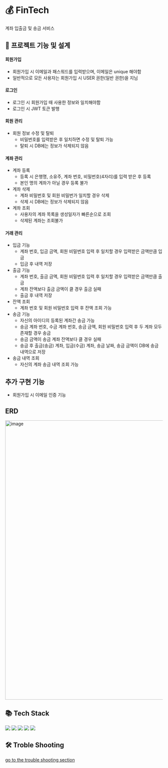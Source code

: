 <h1>💰 FinTech</h1>
계좌 입출금 및 송금 서비스

<h2>📁 프로젝트 기능 및 설계</h2>
<h4>회원가입</h4>

* 회원가입 시 이메일과 패스워드를 입력받으며, 이메일은 unique 해야함
* 일반적으로 모든 사용자는 회원가입 시 USER 권한(일반 권한)을 지님
<h4>로그인</h4>

* 로그인 시 회원가입 때 사용한 정보와 일치해야함
* 로그인 시 JWT 토큰 발행
  
<h4>회원 관리</h4>

* 회원 정보 수정 및 탈퇴
  * 비밀번호를 입력받은 후 일치하면 수정 및 탈퇴 가능
  * 탈퇴 시 DB에는 정보가 삭제되지 않음

<h4>계좌 관리</h4>

* 계좌 등록
  * 등록 시 은행명, 소유주, 계좌 번호, 비밀번호(4자리)를 입력 받은 후 등록
  * 본인 명의 계좌가 아닐 경우 등록 불가
* 계좌 삭제
  * 계좌 비밀번호 및 회원 비밀번가 일치할 경우 삭제
  * 삭제 시 DB에는 정보가 삭제되지 않음
* 계좌 조회
  * 사용자의 계좌 목록을 생성일자가 빠른순으로 조회
  * 삭제된 계좌는 조회불가  
 
<h4>거래 관리</h4>

* 입금 기능
  * 계좌 번호, 입금 금액, 회원 비밀번호 입력 후 일치할 경우 입력받은 금액만큼 입금
  * 입금 후 내역 저장  
* 출금 기능
  * 계좌 번호, 출금 금액, 회원 비밀번호 입력 후 일치할 경우 입력받은 금액만큼 출금
  * 계좌 잔액보다 출금 금액이 클 경우 출금 실패
  * 출금 후 내역 저장
* 잔액 조회
  * 계좌 번호 및 회원 비밀번호 입력 후 잔액 조회 가능
* 송금 기능
  * 자신의 아이디의 등록된 계좌간 송금 가능
  * 송금 계좌 번호, 수금 계좌 번호, 송금 금액, 회원 비밀번호 입력 후 두 계좌 모두 존재할 경우 송금
  * 송금 금액이 송금 계좌 잔액보다 클 경우 실패
  * 송금 후 출금(송금) 계좌, 입금(수금) 계좌, 송금 날짜, 송금 금액이 DB에 송금 내역으로 저장   
* 송금 내역 조회
  * 자신의 계좌 송금 내역 조회 가능

<h2>추가 구현 기능</h2>

* 회원가입 시 이메일 인증 기능

<h2>ERD</h2>
<img width="889" alt="image" src="https://github.com/PGeunSu/Fintech/assets/110580350/5c315629-2e64-4dcc-aedf-8bb9a22698c1">

<h2>📚 Tech Stack</h2>
<div>
<img src="https://camo.githubusercontent.com/3803468498d4b21719aced19028e21a6da499a5612de47661042d22997d8e8af/68747470733a2f2f696d672e736869656c64732e696f2f62616467652f6a6176612d3030373339363f7374796c653d666f722d7468652d6261646765266c6f676f3d6a617661266c6f676f436f6c6f723d7768697465"/>
<img src="https://camo.githubusercontent.com/42dd3f9f9345fb4a3e1a24d0483c62ac853b227b6bec314dbd09aa0d9edc9671/68747470733a2f2f696d672e736869656c64732e696f2f62616467652f737072696e67626f6f742d3644423333463f7374796c653d666f722d7468652d6261646765266c6f676f3d737072696e67626f6f74266c6f676f436f6c6f723d7768697465"/>
<img src="https://camo.githubusercontent.com/ce532865b015e4b1ce30f3c7fcaccd94fbe7af32e60baa7dffa0592eff27e4cc/68747470733a2f2f696d672e736869656c64732e696f2f62616467652f677261646c652d3032333033413f7374796c653d666f722d7468652d6261646765266c6f676f3d677261646c65266c6f676f436f6c6f723d7768697465"/>
  <img src="https://camo.githubusercontent.com/d61eb16e74c265915596a84a51d5b50229367ad16915ca42da51f1a021bb3750/68747470733a2f2f696d672e736869656c64732e696f2f62616467652f6d7973716c2d3434373941313f7374796c653d666f722d7468652d6261646765266c6f676f3d6d7973716c266c6f676f436f6c6f723d7768697465"/>
<img src="https://camo.githubusercontent.com/ccbdc29329afff39a4b077da431827477c1c0b3b8546e2ec570e8acd88bcc0fb/68747470733a2f2f696d672e736869656c64732e696f2f62616467652f6769742d4630353033323f7374796c653d666f722d7468652d6261646765266c6f676f3d676974266c6f676f436f6c6f723d7768697465"/>  
  
</div>

<h2>🛠 Troble Shooting</h2>

[go to the trouble shooting section</a>](https://github.com/PGeunSu/Fintech/blob/master/pull_request_template.md)









